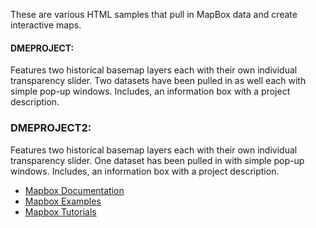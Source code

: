 These are various HTML samples that pull in MapBox data and create interactive maps.

#### DMEPROJECT: 
Features two historical basemap layers each with their own individual transparency slider. Two datasets have been pulled in as well each with simple pop-up windows. Includes, an information box with a project description.

### DMEPROJECT2:
Features two historical basemap layers each with their own individual transparency slider. One dataset has been pulled in with simple pop-up windows. Includes, an information box with a project description.

* [Mapbox Documentation](https://www.mapbox.com/mapbox-gl-js/api/)
* [Mapbox Examples](https://www.mapbox.com/mapbox-gl-js/example/simple-map/)
* [Mapbox Tutorials](https://www.mapbox.com/help/tutorials/)
